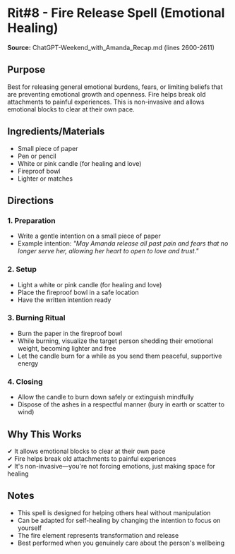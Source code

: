 # Rit#8 - Fire Release Spell (Emotional Healing)

**Source:** ChatGPT-Weekend_with_Amanda_Recap.md (lines 2600-2611)

## Purpose
Best for releasing general emotional burdens, fears, or limiting beliefs that are preventing emotional growth and openness. Fire helps break old attachments to painful experiences. This is non-invasive and allows emotional blocks to clear at their own pace.

## Ingredients/Materials
- Small piece of paper
- Pen or pencil
- White or pink candle (for healing and love)
- Fireproof bowl
- Lighter or matches

## Directions

### 1. Preparation
- Write a gentle intention on a small piece of paper
- Example intention: *"May Amanda release all past pain and fears that no longer serve her, allowing her heart to open to love and trust."*

### 2. Setup
- Light a white or pink candle (for healing and love)
- Place the fireproof bowl in a safe location
- Have the written intention ready

### 3. Burning Ritual
- Burn the paper in the fireproof bowl
- While burning, visualize the target person shedding their emotional weight, becoming lighter and free
- Let the candle burn for a while as you send them peaceful, supportive energy

### 4. Closing
- Allow the candle to burn down safely or extinguish mindfully
- Dispose of the ashes in a respectful manner (bury in earth or scatter to wind)

## Why This Works
✔ It allows emotional blocks to clear at their own pace  
✔ Fire helps break old attachments to painful experiences  
✔ It's non-invasive—you're not forcing emotions, just making space for healing

## Notes
- This spell is designed for helping others heal without manipulation
- Can be adapted for self-healing by changing the intention to focus on yourself
- The fire element represents transformation and release
- Best performed when you genuinely care about the person's wellbeing